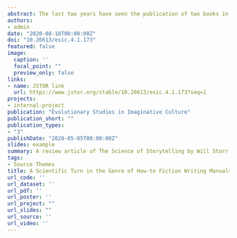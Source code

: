 ```yaml
---
abstract: The last two years have seen the publication of two books in the genre of how-to fiction writing manuals that use science both as a selling point and as a genuine analytical paradigm. The Science of Storytelling by Will Storr and The Science of Screenwriting by Paul Joseph Gulino and Connie Shears use insights from the cognitive sciences and evolutionary psychology, while retaining their practical, how-to character. This review article goes through some of the main clusters of advice shared by the two books, dealing with information processing, attention allocation, the implications of human sociality for fiction, and story structure, while fitting their takes on these issues within the fields of biocultural criticism and cultural evolution. Despite containing occasional flaws and confusions about theory common in pioneering works, these books could be harbingers of change for the genre and an important step in the bottom-up infusion of biocultural theory into literary studies.
authors:
- admin
date: "2020-08-18T00:00:00Z"
doi: "10.26613/esic.4.1.173"
featured: false
image:
  caption: ''
  focal_point: ""
  preview_only: false
links:
- name: JSTOR link
  url: https://www.jstor.org/stable/10.26613/esic.4.1.173?seq=1
projects:
- internal-project
publication: "Evolutionary Studies in Imaginative Culture"
publication_short: ""
publication_types:
- "3"
publishDate: "2020-05-05T00:00:00Z"
slides: example
summary: A review article of The Science of Storytelling by Will Storr and The Science of Screenwriting by Paul Joseph Gulino and Connie Shears, where I argue that these two recent science-heavy how-to fiction writing manuals may signal a scientific turn in the genre.
tags:
- Source Themes
title: A Scientific Turn in the Genre of How-to Fiction Writing Manuals? 
url_code: ''
url_dataset: ''
url_pdf: ''
url_poster: ''
url_project: ""
url_slides: ""
url_source: ''
url_video: ''
---
```


